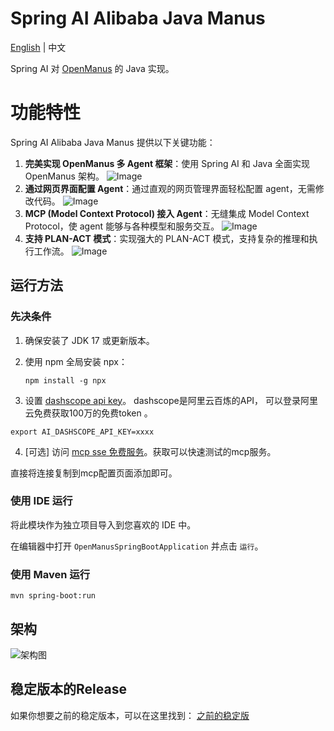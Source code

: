 # Spring AI Alibaba Java Manus

[English](./README.md) | 中文

Spring AI 对 [OpenManus](https://github.com/mannaandpoem/OpenManus/) 的 Java 实现。

# 功能特性

Spring AI Alibaba Java Manus 提供以下关键功能：

1. **完美实现 OpenManus 多 Agent 框架**：使用 Spring AI 和 Java 全面实现 OpenManus 架构。
![Image](https://github.com/user-attachments/assets/893c7fc1-5e6e-4ec9-8389-182f14d86b18)
2. **通过网页界面配置 Agent**：通过直观的网页管理界面轻松配置 agent，无需修改代码。
![Image](https://github.com/user-attachments/assets/d9cbf980-9d56-4b58-b165-6840b6c9411b)
3. **MCP (Model Context Protocol) 接入 Agent**：无缝集成 Model Context Protocol，使 agent 能够与各种模型和服务交互。
![Image](https://github.com/user-attachments/assets/31d915a9-04dc-45b2-9635-488cc06ba468)
4. **支持 PLAN-ACT 模式**：实现强大的 PLAN-ACT 模式，支持复杂的推理和执行工作流。
![Image](https://github.com/user-attachments/assets/d9cbf980-9d56-4b58-b165-6840b6c9411b)

## 运行方法

### 先决条件

1. 确保安装了 JDK 17 或更新版本。
2. 使用 npm 全局安装 npx：

   ```shell
   npm install -g npx
   ```

3. 设置 [dashscope api key](https://help.aliyun.com/zh/model-studio/getting-started/first-api-call-to-qwen)。  dashscope是阿里云百炼的API， 可以登录阿里云免费获取100万的免费token 。

 ```shell
 export AI_DASHSCOPE_API_KEY=xxxx
 ```


4. [可选] 访问 [mcp sse 免费服务](https://mcp.higress.ai/)。获取可以快速测试的mcp服务。

直接将连接复制到mcp配置页面添加即可。

### 使用 IDE 运行

将此模块作为独立项目导入到您喜欢的 IDE 中。

在编辑器中打开 `OpenManusSpringBootApplication` 并点击 `运行`。

### 使用 Maven 运行

```shell
mvn spring-boot:run
```

## 架构

![架构图](https://github.com/user-attachments/assets/4ad14a72-667b-456e-85c1-b05eef8fd414)

## 稳定版本的Release

如果你想要之前的稳定版本，可以在这里找到：
[之前的稳定版](https://github.com/rainerWJY/Java-Open-Manus/releases)
